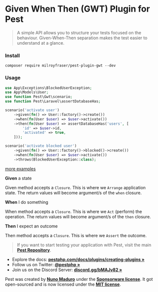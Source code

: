 # Given When Then (GWT) Plugin for Pest

> A simple API allows you to structure your tests focused on the behaviour. Given-When-Then separation makes the test easier to understand at a glance.

### Install
```shell
composer require milroyfraser/pest-plugin-gwt --dev
```

### Usage
```php
use App\Exceptions\BlockedUserException;
use App\Models\User;
use function Pest\Gwt\scenario;
use function Pest\Laravel\assertDatabaseHas;

scenario('activate user')
    ->given(fn() => User::factory()->create())
    ->when(fn(User $user) => $user->activate())
    ->then(fn(User $user) => assertDatabaseHas('users', [
        'id' => $user->id,
        'activated' => true,
    ]));

scenario('activate blocked user')
    ->given(fn() => User::factory()->blocked()->create())
    ->when(fn(User $user) => $user->activate())
    ->throws(BlockedUserException::class);
```

[more examples](https://github.com/milroyfraser/pest-plugin-gwt/blob/master/tests/Example.php)


**Given** a state

Given method accepts a `Closure`. This is where we `Arrange` application state. The return values will become argument/s of the `when` closure.

**When** I do something

When method accepts a `Closure`. This is where we `Act` (perform) the operation. The return values will become argument/s of the `then` closure.

**Then** I expect an outcome

Then method accepts a `Closure`. This is where we `Assert` the outcome.

> If you want to start testing your application with Pest, visit the main **[Pest Repository](https://github.com/pestphp/pest)**.

- Explore the docs: **[pestphp.com/docs/plugins/creating-plugins »](https://pestphp.com/docs/plugins/creating-plugins)**
- Follow us on Twitter: **[@pestphp »](https://twitter.com/pestphp)**
- Join us on the Discord Server: **[discord.gg/bMAJv82 »](https://discord.gg/bMAJv82)**

Pest was created by **[Nuno Maduro](https://twitter.com/enunomaduro)** under the **[Sponsorware license](https://github.com/sponsorware/docs)**. It got open-sourced and is now licensed under the **[MIT license](https://opensource.org/licenses/MIT)**.
